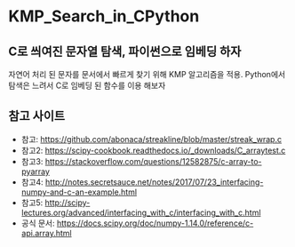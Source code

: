 # KMP_Search_in_CPython
## C로 씌여진 문자열 탐색, 파이썬으로 임베딩 하자

자연어 처리 된 문자를 문서에서 빠르게 찾기 위해 KMP 알고리즘을 적용. Python에서 탐색은 느려서 C로 임베딩 된 함수를 이용 해보자


## 참고 사이트
* 참고: https://github.com/abonaca/streakline/blob/master/streak_wrap.c
* 참고2: https://scipy-cookbook.readthedocs.io/_downloads/C_arraytest.c
* 참고3: https://stackoverflow.com/questions/12582875/c-array-to-pyarray
* 참고4: http://notes.secretsauce.net/notes/2017/07/23_interfacing-numpy-and-c-an-example.html
* 참고5: http://scipy-lectures.org/advanced/interfacing_with_c/interfacing_with_c.html
* 공식 문서: https://docs.scipy.org/doc/numpy-1.14.0/reference/c-api.array.html
